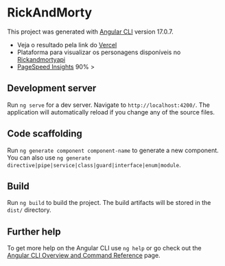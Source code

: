 # RickAndMorty

This project was generated with [Angular CLI](https://github.com/angular/angular-cli) version 17.0.7.

- Veja o resultado pela link do [Vercel](https://rick-and-morty-eta-eight.vercel.app/)
- Plataforma para visualizar os personagens disponíveis no [Rickandmortyapi](https://rickandmortyapi.com/documentation/)
- [PageSpeed Insights](https://pagespeed.web.dev/analysis/https-rick-and-morty-eta-eight-vercel-app-favorites/lj0vronvfe?form_factor=desktop) 90% > 

## Development server

Run `ng serve` for a dev server. Navigate to `http://localhost:4200/`. The application will automatically reload if you change any of the source files.

## Code scaffolding

Run `ng generate component component-name` to generate a new component. You can also use `ng generate directive|pipe|service|class|guard|interface|enum|module`.

## Build

Run `ng build` to build the project. The build artifacts will be stored in the `dist/` directory.

## Further help

To get more help on the Angular CLI use `ng help` or go check out the [Angular CLI Overview and Command Reference](https://angular.io/cli) page.
